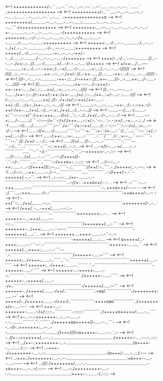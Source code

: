 <html>
<--! ++++++++++++/-.`  `.....-.``.--..`..--..--.`...--`..... ..-....-...-.. `.......` .:+++++++++++++++++ -->
<--! ++++++++++/-..```.....--....--.....--..--......:.......`..--....-...--.`...-....`  .:++++++++++++++o -->
<--! +++++++++/...........--....-......-...--......::...........-....--...:-.....--....```-/+++++++++++++ -->
<--! ++++++++:....-:-....-.....-......-...--..-...-+-............-....-....:-......-........-/+++++++++++ -->
<--! +++++++:...-:/-..-.-.....-......:-...-...-..-/+......:......--........./-......-.........:++++++++++ -->
<--! ++++++:...-/:...-.-............-/...--..--../+/..-...:-......:.........-/-...--.--........:+++++++++ -->
<--! +++++/...-/:...-.-............-+-...-...-..-++/.--.../:......:-.........:/-...:-.-....-....-/+++++++ -->
<--! ++++/-..-/:...-.--............//...--...-../++:.::...//......-/..........+/...-/-.-....-....-//+++++ -->
<--! +/++:.../:...----............:+:..-/...--.-+++:./:..-+/......-/-...-.....:+:...:/..-....-....-////// -->
<--! ////...::...--.-.............++-.-::...:-./++/-.//..-++.......//...:.....-++-..-/:.-.....-....:///// -->
<--! ///-..-:....-.-.............-++-.:::.../--+++:-.//..:++-......//-..:-.....++:...:/-......--....://// -->
<--! //:...:....-.--.....-.......:++--::-..:/-:+++/:-++-.:++-....../+:..::.....++/...:+:....-..--....//// -->
<--! //...--...--.-.....--......./++-.::-..//-:+++/:-++:./++-....../+/..::-..../++...:+/-...:-..-....-/// -->
<--! /-...-....-.:.....-:........++/..//-.-/+-/+/:::-++/./++-.....-++/..://....:/+-../++-...::...-....:// -->
<--! :........:.:-.....:-.......-++-..:/-.-.::++.-:/-++/-/++-...../++/..-:/:..--:+:../++/...-/...-.-...// -->
<--! -.......--:/.....-/........-+:```-:-.:-::+/``:/:++::+++.....-//+/...`::..-.:/:../++/...-/-...-.:..-/ -->
<--! .......-:-+:...../-........:/.```-::---:/+:``-:/+/:/+++.....-::+/.-.`-:-..`.:-.-:++/...-+:...-.::../ -->
<--! .......:-//.....:/.........:-````.:--``./+-```-/+:-:++/.......:/:.-`-::--```:-.--/+/...:+:...---/-.: -->
<--! ......-//+:....-/:.........:``````:.-```-+.````:+-`-/+:....-``:/:..`...:.```---`.:+/..-++/....-.//-- -->
<--! .....-/:++-....:+-.........-``````.`-````/`````./-`.:+--....``----`````-````--.``://../++/-...-./::. -->
<--! .....://+/.....//-.....-...-````````.````-.`````--``.:-/...```..:```````````-.```-::.:+++//...-.:::. -->
<--! ....-+//--....-+/.......-..-`````````````.....```-```-:/.-``````````````````-````.:--++++++-..-.:::- -->
<--! ....//-..-..../+/.......-..-````...--:://++++//-`.``.-:/-.````````.....```..``````:-:/+++o+-..-.:::: -->
<--! ...:/--::....-++:.......-...-://++++///::--....`````-.::.`````````://++/::-..````.-.:/+++++:..-.---: -->
<--! ..-/-::::....:++:........-../:--...````````````````.....````````````..-://+++/:-.-``-++++++/.-..-``. -->
<--! ..:-.-::-..../++-........-..-`````````````````````````````````````````````..-://+:.`:+++o++/.-.-.  . -->
<--! .-:````.-...-+++.........-:.-.``````````````````````````````````````````````````.-..+++o+++/--.--  - -->
<--! .:/.```.....:+++.........-/-.-`````````````````````````````````````````````````````:++o++++/-..--  - -->
<--! -++/``-:..../++/.........-::.-.```````````````````````````````````````````````````.++++++++/-..-. .` -->
<--! /+++/.`-...-+++/.......-.-:::.-````````````````````````````````-.`````````````````:++++++++:...-. .  -->
<--! ++++++:-...:+++/.......-.--::-..``````````````````````````````````````````````````/+++++++/....-.``` -->
<--! +++++++-.../+++:.......-.-`-:---.````````````````````````````````````````````````-+++++++/.....:.`.. -->
<--! +++++++....++++:.......-.-``-:.--````````````````````````````````````````````````-++++++/......:.... -->
<--! o+++++/...-++++:.......-.-```--`.-```````````````````````````````````````````````:++++++:......:..`` -->
<--! ++++++/...:++++:.......-.-````--`.-.`````````````````````````````````````````````/++++++-.....--```` -->
<--! ++++++:.../++++:.......-..`````..``-.````````````````````````````````````````````++++++/......-````` -->
<--! ++++++:..-/++++:.......-..```````.``.-``````````````````````````````````````````-++++++:......-````` -->
<--! ++++++-..-+++++:.......--:.```````````.````````````````````````````````````````./++++++-......:````` -->
<--! ++++++-..:+++++/.......--/+:.`````````````````````````````````````````````````-/++++++/......--```   -->
<--! ++++++-../+++++/........-/++/:.````````````````````.:+ss/.``````````````````-/++++++++:......--`     -->
<--! +++++/-../++++++........-/+++:/:.`````````````````:++++oso```````````````.:/++++++++/+-.....---`     -->
<--! +++:-...-+++++++-.......-:/+/:::::-..````````````.-:::::::````````````.:/+++++o+++++/:......-...```` -->
<--! +-...--.-+++++++:...-...--.......--.-..........````````.```.```````.:/++++++oo+++++//-.....--...```- -->
<--! -..-//-.:+++++++:...--..--.............................-..........://+++////+o+++++::......-.-..`.:- -->
<--! -..//+-.:+++++++/....-...:.................................................:/++++++:-.....--.-..-::: -->
<--! .../++-.:++++++++-...-...:.................................................../o++++--.....-..-./:::- -->
<--! ..-+++--/++++++++-....-..:-.................................................-/o+++/-.....-...:./:--- -->
<--! ..:+++:./++++++++:....-..--.................................................:+o+++--....--...:.:---- -->
<--! ...///:./++++++++/.....-..-.................................................-+o+++--....-...-/.:-:-- -->
<--! .....-:./+++++++++-....--.-.................................................:++++:-.........-/.:-::: -->
  </html>
